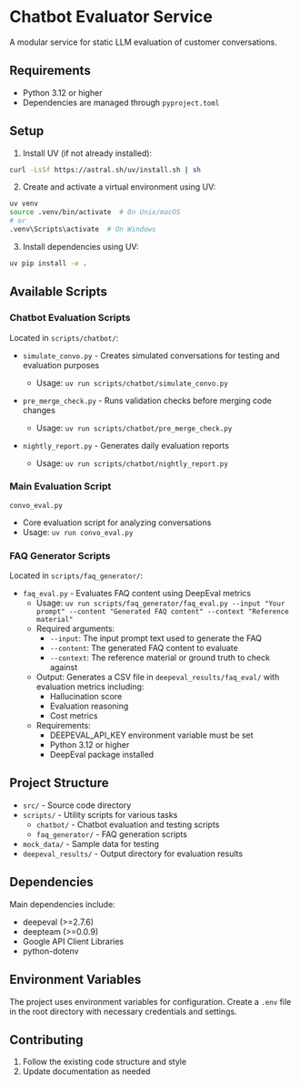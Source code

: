 # Chatbot Evaluator Service

A modular service for static LLM evaluation of customer conversations.

## Requirements

- Python 3.12 or higher
- Dependencies are managed through `pyproject.toml`

## Setup

1. Install UV (if not already installed):

```bash
curl -LsSf https://astral.sh/uv/install.sh | sh
```

2. Create and activate a virtual environment using UV:

```bash
uv venv
source .venv/bin/activate  # On Unix/macOS
# or
.venv\Scripts\activate  # On Windows
```

3. Install dependencies using UV:

```bash
uv pip install -e .
```

## Available Scripts

### Chatbot Evaluation Scripts

Located in `scripts/chatbot/`:

- `simulate_convo.py` - Creates simulated conversations for testing and evaluation purposes
  - Usage: `uv run scripts/chatbot/simulate_convo.py`

- `pre_merge_check.py` - Runs validation checks before merging code changes
  - Usage: `uv run scripts/chatbot/pre_merge_check.py`

- `nightly_report.py` - Generates daily evaluation reports
  - Usage: `uv run scripts/chatbot/nightly_report.py`

### Main Evaluation Script

`convo_eval.py`

- Core evaluation script for analyzing conversations
- Usage: `uv run convo_eval.py`

### FAQ Generator Scripts

Located in `scripts/faq_generator/`:

- `faq_eval.py` - Evaluates FAQ content using DeepEval metrics
  - Usage: `uv run scripts/faq_generator/faq_eval.py --input "Your prompt" --content "Generated FAQ content" --context "Reference material"`
  - Required arguments:
    - `--input`: The input prompt text used to generate the FAQ
    - `--content`: The generated FAQ content to evaluate
    - `--context`: The reference material or ground truth to check against
  - Output: Generates a CSV file in `deepeval_results/faq_eval/` with evaluation metrics including:
    - Hallucination score
    - Evaluation reasoning
    - Cost metrics
  - Requirements:
    - DEEPEVAL_API_KEY environment variable must be set
    - Python 3.12 or higher
    - DeepEval package installed

## Project Structure

- `src/` - Source code directory
- `scripts/` - Utility scripts for various tasks
  - `chatbot/` - Chatbot evaluation and testing scripts
  - `faq_generator/` - FAQ generation scripts
- `mock_data/` - Sample data for testing
- `deepeval_results/` - Output directory for evaluation results

## Dependencies

Main dependencies include:

- deepeval (>=2.7.6)
- deepteam (>=0.0.9)
- Google API Client Libraries
- python-dotenv

## Environment Variables

The project uses environment variables for configuration. Create a `.env` file in the root directory with necessary credentials and settings.

## Contributing

1. Follow the existing code structure and style
2. Update documentation as needed

